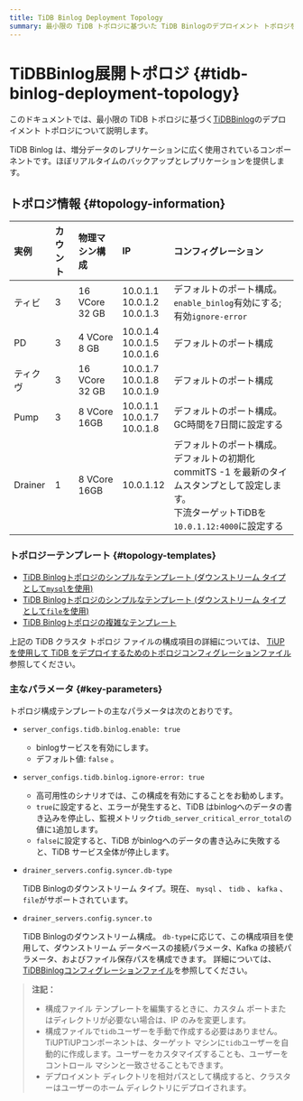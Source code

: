 ```yaml
---
title: TiDB Binlog Deployment Topology
summary: 最小限の TiDB トポロジに基づいた TiDB Binlogのデプロイメント トポロジを学習します。
---
```


# TiDBBinlog展開トポロジ {#tidb-binlog-deployment-topology}

このドキュメントでは、最小限の TiDB トポロジに基づく[TiDBBinlog](/tidb-binlog/tidb-binlog-overview.md)のデプロイメント トポロジについて説明します。

TiDB Binlog は、増分データのレプリケーションに広く使用されているコンポーネントです。ほぼリアルタイムのバックアップとレプリケーションを提供します。

## トポロジ情報 {#topology-information}

| 実例      | カウント | 物理マシン構成        | IP                                   | コンフィグレーション                                                                                        |
| :------ | :--- | :------------- | :----------------------------------- | :------------------------------------------------------------------------------------------------ |
| ティビ     | 3    | 16 VCore 32 GB | 10.0.1.1<br/> 10.0.1.2<br/> 10.0.1.3 | デフォルトのポート構成。<br/> `enable_binlog`有効にする;<br/>有効`ignore-error`                                      |
| PD      | 3    | 4 VCore 8 GB   | 10.0.1.4<br/> 10.0.1.5<br/> 10.0.1.6 | デフォルトのポート構成                                                                                       |
| ティクヴ    | 3    | 16 VCore 32 GB | 10.0.1.7<br/> 10.0.1.8<br/> 10.0.1.9 | デフォルトのポート構成                                                                                       |
| Pump    | 3    | 8 VCore 16GB   | 10.0.1.1<br/> 10.0.1.7<br/> 10.0.1.8 | デフォルトのポート構成。<br/> GC時間を7日間に設定する                                                                   |
| Drainer | 1    | 8 VCore 16GB   | 10.0.1.12                            | デフォルトのポート構成。<br/>デフォルトの初期化 commitTS -1 を最新のタイムスタンプとして設定します。<br/>下流ターゲットTiDBを`10.0.1.12:4000`に設定する |

### トポロジーテンプレート {#topology-templates}

-   [TiDB Binlogトポロジのシンプルなテンプレート (ダウンストリーム タイプとして`mysql`を使用)](https://github.com/pingcap/docs/blob/master/config-templates/simple-tidb-binlog.yaml)
-   [TiDB Binlogトポロジのシンプルなテンプレート (ダウンストリーム タイプとして`file`を使用)](https://github.com/pingcap/docs/blob/master/config-templates/simple-file-binlog.yaml)
-   [TiDB Binlogトポロジの複雑なテンプレート](https://github.com/pingcap/docs/blob/master/config-templates/complex-tidb-binlog.yaml)

上記の TiDB クラスタ トポロジ ファイルの構成項目の詳細については、 [TiUP を使用して TiDB をデプロイするためのトポロジコンフィグレーションファイル](/tiup/tiup-cluster-topology-reference.md)参照してください。

### 主なパラメータ {#key-parameters}

トポロジ構成テンプレートの主なパラメータは次のとおりです。

-   `server_configs.tidb.binlog.enable: true`

    -   binlogサービスを有効にします。
    -   デフォルト値: `false` 。

-   `server_configs.tidb.binlog.ignore-error: true`

    -   高可用性のシナリオでは、この構成を有効にすることをお勧めします。
    -   `true`に設定すると、エラーが発生すると、TiDB はbinlogへのデータの書き込みを停止し、監視メトリック`tidb_server_critical_error_total`の値に`1`追加します。
    -   `false`に設定すると、TiDB がbinlogへのデータの書き込みに失敗すると、TiDB サービス全体が停止します。

-   `drainer_servers.config.syncer.db-type`

    TiDB Binlogのダウンストリーム タイプ。現在、 `mysql` 、 `tidb` 、 `kafka` 、 `file`がサポートされています。

-   `drainer_servers.config.syncer.to`

    TiDB Binlogのダウンストリーム構成。 `db-type`に応じて、この構成項目を使用して、ダウンストリーム データベースの接続パラメータ、Kafka の接続パラメータ、およびファイル保存パスを構成できます。 詳細については、 [TiDBBinlogコンフィグレーションファイル](/tidb-binlog/tidb-binlog-configuration-file.md#syncerto)を参照してください。

> **注記：**
>
> -   構成ファイル テンプレートを編集するときに、カスタム ポートまたはディレクトリが必要ない場合は、IP のみを変更します。
> -   構成ファイルで`tidb`ユーザーを手動で作成する必要はありません。TiUPTiUPコンポーネントは、ターゲット マシンに`tidb`ユーザーを自動的に作成します。ユーザーをカスタマイズすることも、ユーザーをコントロール マシンと一致させることもできます。
> -   デプロイメント ディレクトリを相対パスとして構成すると、クラスターはユーザーのホーム ディレクトリにデプロイされます。
